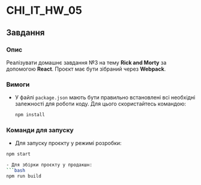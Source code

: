 # CHI_IT_HW_05

## Завдання

### Опис

Реалізувати домашнє завдання №3 на тему **Rick and Morty** за допомогою **React**. Проєкт має бути зібраний через **Webpack**.

### Вимоги

- У файлі `package.json` мають бути правильно встановлені всі необхідні залежності для роботи коду. Для цього скористайтесь командою:
  ```bash
  npm install
  ```

### Команди для запуску

- Для запуску проєкту у режимі розробки:

````bash
npm start

- Для збірки проєкту у продакшн:
```bash
npm run build
````
